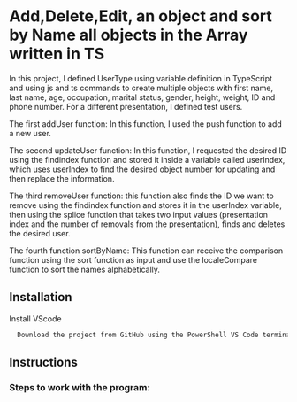 
# Add,Delete,Edit, an object and sort by Name all objects in the Array written in TS

In this project, I defined UserType using variable definition in TypeScript and using js and ts commands to create multiple objects with first name, last name, age, occupation, marital status, gender, height, weight, ID and phone number. For a different presentation, I defined test users.

The first addUser function: In this function, I used the push function to add a new user.

The second updateUser function: In this function, I requested the desired ID using the findindex function and stored it inside a variable called userIndex, which uses userIndex to find the desired object number for updating and then replace the information.

The third removeUser function: this function also finds the ID we want to remove using the findindex function and stores it in the userIndex variable, then using the splice function that takes two input values (presentation index and the number of removals from the presentation), finds and deletes the desired user.

The fourth function sortByName: This function can receive the comparison function using the sort function as input and use the localeCompare function to sort the names alphabetically.

## Installation

Install VScode

```bash
  Download the project from GitHub using the PowerShell VS Code terminal

```

## Instructions

### Steps to work with the program:
